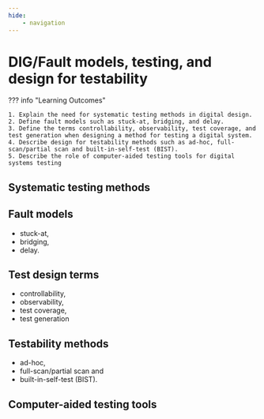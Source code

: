 ```yaml
---
hide:
    - navigation
---
```

# DIG/Fault models, testing, and design for testability

??? info "Learning Outcomes"

    1. Explain the need for systematic testing methods in digital design.
    2. Define fault models such as stuck-at, bridging, and delay.
    3. Define the terms controllability, observability, test coverage, and test generation when designing a method for testing a digital system.
    4. Describe design for testability methods such as ad-hoc, full-scan/partial scan and built-in-self-test (BIST).
    5. Describe the role of computer-aided testing tools for digital systems testing

## Systematic testing methods

## Fault models 

- stuck-at, 
- bridging, 
- delay.

## Test design terms

- controllability, 
- observability, 
- test coverage,
- test generation
  
## Testability methods 

- ad-hoc, 
- full-scan/partial scan and 
- built-in-self-test (BIST).

## Computer-aided testing tools 
